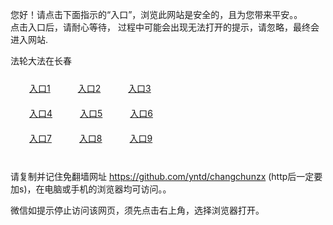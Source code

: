 您好！请点击下面指示的“入口”，浏览此网站是安全的，且为您带来平安。。 <br/>
点击入口后，请耐心等待， 过程中可能会出现无法打开的提示，请忽略，最终会进入网站. </br>

法轮大法在长春<br/>
<div style="padding:10px"><a style="margin:20px" target="_blank" href="https://dwc7f6qo7pzhq.cloudfront.net/2Qpsp?waaboq" id="ccLink1" rel="nofollow">入口1</a> <a target="_blank" style="margin:20px" href="https://d2jc45obtf0rf2.cloudfront.net/2Qpsp?pxhzqc" id="ccLink2" rel="nofollow">入口2</a> <a style="margin:20px" target="_blank" href="https://dbqhgfxm5jdn1.cloudfront.net/2Qpsp?zgnxjr" id="ccLink3" rel="nofollow">入口3</a></div>

<div style="padding:10px" ><a style="margin:20px" target="_blank" href="https://dwc7f6qo7pzhq.cloudfront.net/2Qpsp?waaboq" id="ccLink4" rel="nofollow">入口4</a> <a style="margin:20px" href="https://d2jc45obtf0rf2.cloudfront.net/2Qpsp?pxhzqc" target="_blank" id="ccLink5" rel="nofollow">入口5</a> <a style="margin:20px" href="https://dbqhgfxm5jdn1.cloudfront.net/2Qpsp?zgnxjr" target="_blank" id="ccLink6" rel="nofollow">入口6</a></div>

<div style="padding:10px"><a style="margin:20px" target="_blank" href="https://dwc7f6qo7pzhq.cloudfront.net/2Qpsp?waaboq" id="ccLink7" rel="nofollow">入口7</a> <a style="margin:20px" href="https://d2jc45obtf0rf2.cloudfront.net/2Qpsp?pxhzqc" target="_blank" id="ccLink8" rel="nofollow">入口8</a> <a style="margin:20px" target="_blank" href="https://dbqhgfxm5jdn1.cloudfront.net/2Qpsp?zgnxjr" id="ccLink9" rel="nofollow">入口9</a></div>

<br/>



请复制并记住免翻墙网址 https://github.com/yntd/changchunzx (http后一定要加s)，在电脑或手机的浏览器均可访问。。<br/>

微信如提示停止访问该网页，须先点击右上角，选择浏览器打开。
